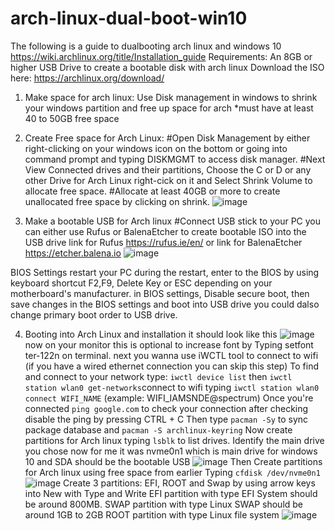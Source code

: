 # arch-linux-dual-boot-win10
The following is a guide to dualbooting arch linux and windows 10
https://wiki.archlinux.org/title/Installation_guide
Requirements: An 8GB or higher USB Drive to create a bootable disk with arch linux
Download the ISO here: https://archlinux.org/download/ 
1. Make space for arch linux: Use Disk management in windows to shrink your windows partition and free up space for arch *must have at least 40 to 50GB free space
2. Create Free space for Arch Linux:
   #Open Disk Management by either right-clicking on your windows icon on the bottom or going into command prompt and typing DISKMGMT to access disk manager.
   #Next View Connected drives and their partitions, Choose the C or D or any other Drive for Arch Linux right-cick on it and  Select Shrink Volume to allocate free space.
   #Allocate at least 40GB or more to create unallocated free space by clicking on shrink.
![image](https://github.com/user-attachments/assets/f1669acf-8419-44eb-9569-3ea1c6592d74)

3. Make a bootable USB for Arch linux
   #Connect USB stick to your PC you can either use Rufus or BalenaEtcher to create bootable ISO into the USB drive link for Rufus https://rufus.ie/en/ or link for BalenaEtcher https://etcher.balena.io
![image](https://github.com/user-attachments/assets/11ef7144-2809-43e1-bb40-5f192f9d7a55)

BIOS Settings
restart your PC 
during the restart, enter to the BIOS by using keyboard shortcut F2,F9, Delete Key or ESC depending on your motherboard's manufacturer.
in BIOS settings, Disable secure boot, then save changes in the BIOS settings and boot into USB drive you could dalso change primary boot order to USB drive.

4. Booting into Arch Linux and installation 
it should look like this
![image](https://github.com/user-attachments/assets/04eb0cb4-a491-4f1b-b1de-bceb37b5dcc9)
now on your monitor this is optional to increase font by Typing setfont ter-122n on terminal.
next you wanna use iWCTL tool to connect to wifi (if you have a wired ethernet connection you can skip this step)
To find and connect to your network type: ```iwctl device list``` then ```iwctl station wlan0 get-networks```connect to wifi typing ```iwctl station wlan0 connect WIFI_NAME``` (example: WIFI_IAMSNDE@spectrum)
Once you're connected ```ping google.com``` to check your connection after checking disable the ping by pressing CTRL + C
Then type ```pacman -Sy``` to sync package database and ```pacman -S archlinux-keyring```
Now create partitions for Arch linux typing ```lsblk``` to list drives. Identify the main drive you chose now for me it was nvme0n1 which is main drive for windows 10 and SDA should be the bootable USB 
![image](https://github.com/user-attachments/assets/328bdc1e-0317-4efd-847d-28d4a71aceda)
Then Create partitions for Arch linux using free space from earlier
Typing ```cfdisk /dev/nvme0n1```
![image](https://github.com/user-attachments/assets/efc3ac12-ea74-447c-a22a-de731b2efb2c)
Create 3 partitions: EFI, ROOT and Swap by using arrow keys into New with Type and Write
EFI partition with type EFI System should be around 800MB.
SWAP partition with type Linux SWAP should be around 1GB to 2GB
ROOT partition with type Linux file system
![image](https://github.com/user-attachments/assets/5c65c3d1-2c18-4d98-b22d-627ca77bf4ba)







   



   



